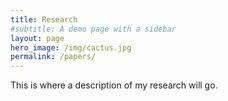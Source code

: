 ```yaml
---
title: Research
#subtitle: A demo page with a sidebar
layout: page
hero_image: /img/cactus.jpg
permalink: /papers/
---
```


This is where a description of my research will go.

